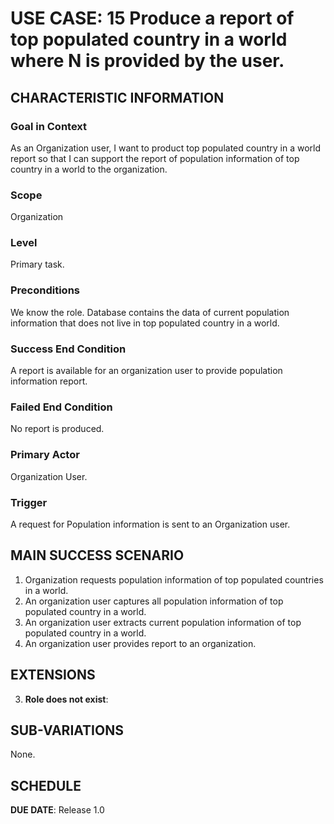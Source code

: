 # USE CASE: 15 Produce a report of top populated country in a world where N is provided by the user.

## CHARACTERISTIC INFORMATION

### Goal in Context

As an Organization user, I want to product top populated country in a world report so that I can support the report of population information of top country in a world to the organization.

### Scope

Organization

### Level

Primary task.

### Preconditions

We know the role.  Database contains the data of current population information that does not live in top populated country in a world.

### Success End Condition

A report is available for an organization user to provide population information report.

### Failed End Condition

No report is produced.

### Primary Actor

Organization User.

### Trigger

A request for Population information is sent to an Organization user.

## MAIN SUCCESS SCENARIO

1. Organization requests population information of top populated countries in a world.
2. An organization user captures all population information of top populated country in a world.
3. An organization user extracts current population information of top populated country in a world.
4. An organization user provides report to an organization.

## EXTENSIONS

3. **Role does not exist**:

## SUB-VARIATIONS

None.

## SCHEDULE

**DUE DATE**: Release 1.0
